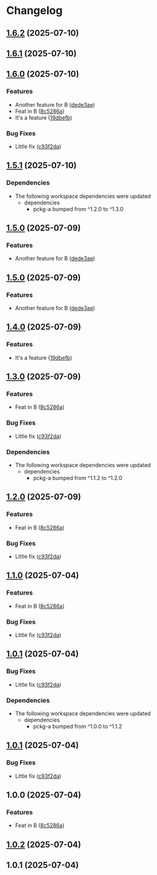 # Changelog

## [1.6.2](https://github.com/d3xter666/release-please-monorepo-poc/compare/pckg-b-v1.6.0...pckg-b-v1.6.2) (2025-07-10)

## [1.6.1](https://github.com/d3xter666/release-please-monorepo-poc/compare/pckg-b-v1.6.0...pckg-b-v1.6.1) (2025-07-10)

## [1.6.0](https://github.com/d3xter666/release-please-monorepo-poc/compare/pckg-b-v1.5.1...pckg-b-v1.6.0) (2025-07-10)


### Features

* Another feature for B ([dede3ae](https://github.com/d3xter666/release-please-monorepo-poc/commit/dede3ae8c5212fb40e6b156eb38f1600c69a5a6c))
* Feat in B ([8c5286a](https://github.com/d3xter666/release-please-monorepo-poc/commit/8c5286a3b20f434031c401bc3048cd87fd538186))
* It's a feature ([19dbefb](https://github.com/d3xter666/release-please-monorepo-poc/commit/19dbefb743b974766d666b519e19fcb93a5cf3bc))


### Bug Fixes

* Little fix ([c93f2da](https://github.com/d3xter666/release-please-monorepo-poc/commit/c93f2da7ca4f8311ef99217b97cd6039ce3ace9a))

## [1.5.1](https://github.com/d3xter666/release-please-monorepo-poc/compare/pckg-b-v1.5.0...pckg-b-v1.5.1) (2025-07-10)


### Dependencies

* The following workspace dependencies were updated
  * dependencies
    * pckg-a bumped from ^1.2.0 to ^1.3.0

## [1.5.0](https://github.com/d3xter666/release-please-monorepo-poc/compare/pckg-b-v1.4.0...pckg-b-v1.5.0) (2025-07-09)


### Features

* Another feature for B ([dede3ae](https://github.com/d3xter666/release-please-monorepo-poc/commit/dede3ae8c5212fb40e6b156eb38f1600c69a5a6c))

## [1.5.0](https://github.com/d3xter666/release-please-monorepo-poc/compare/pckg-b-v1.4.0...pckg-b-v1.5.0) (2025-07-09)


### Features

* Another feature for B ([dede3ae](https://github.com/d3xter666/release-please-monorepo-poc/commit/dede3ae8c5212fb40e6b156eb38f1600c69a5a6c))

## [1.4.0](https://github.com/d3xter666/release-please-monorepo-poc/compare/pckg-b-v1.3.0...pckg-b-v1.4.0) (2025-07-09)


### Features

* It's a feature ([19dbefb](https://github.com/d3xter666/release-please-monorepo-poc/commit/19dbefb743b974766d666b519e19fcb93a5cf3bc))

## [1.3.0](https://github.com/d3xter666/release-please-monorepo-poc/compare/pckg-b-v1.2.1...pckg-b-v1.3.0) (2025-07-09)


### Features

* Feat in B ([8c5286a](https://github.com/d3xter666/release-please-monorepo-poc/commit/8c5286a3b20f434031c401bc3048cd87fd538186))


### Bug Fixes

* Little fix ([c93f2da](https://github.com/d3xter666/release-please-monorepo-poc/commit/c93f2da7ca4f8311ef99217b97cd6039ce3ace9a))


### Dependencies

* The following workspace dependencies were updated
  * dependencies
    * pckg-a bumped from ^1.1.2 to ^1.2.0

## [1.2.0](https://github.com/d3xter666/release-please-monorepo-poc/compare/pckg-b-v1.1.1...pckg-b-v1.2.0) (2025-07-09)


### Features

* Feat in B ([8c5286a](https://github.com/d3xter666/release-please-monorepo-poc/commit/8c5286a3b20f434031c401bc3048cd87fd538186))


### Bug Fixes

* Little fix ([c93f2da](https://github.com/d3xter666/release-please-monorepo-poc/commit/c93f2da7ca4f8311ef99217b97cd6039ce3ace9a))

## [1.1.0](https://github.com/d3xter666/release-please-monorepo-poc/compare/pckg-b-v1.0.2...pckg-b-v1.1.0) (2025-07-04)


### Features

* Feat in B ([8c5286a](https://github.com/d3xter666/release-please-monorepo-poc/commit/8c5286a3b20f434031c401bc3048cd87fd538186))


### Bug Fixes

* Little fix ([c93f2da](https://github.com/d3xter666/release-please-monorepo-poc/commit/c93f2da7ca4f8311ef99217b97cd6039ce3ace9a))

## [1.0.1](https://github.com/d3xter666/release-please-monorepo-poc/compare/pckg-b-v1.0.0...pckg-b-v1.0.1) (2025-07-04)


### Bug Fixes

* Little fix ([c93f2da](https://github.com/d3xter666/release-please-monorepo-poc/commit/c93f2da7ca4f8311ef99217b97cd6039ce3ace9a))


### Dependencies

* The following workspace dependencies were updated
  * dependencies
    * pckg-a bumped from ^1.0.0 to ^1.1.2

## [1.0.1](https://github.com/d3xter666/release-please-monorepo-poc/compare/pckg-b-v1.0.0...pckg-b-v1.0.1) (2025-07-04)


### Bug Fixes

* Little fix ([c93f2da](https://github.com/d3xter666/release-please-monorepo-poc/commit/c93f2da7ca4f8311ef99217b97cd6039ce3ace9a))

## 1.0.0 (2025-07-04)


### Features

* Feat in B ([8c5286a](https://github.com/d3xter666/release-please-monorepo-poc/commit/8c5286a3b20f434031c401bc3048cd87fd538186))

## [1.0.2](https://github.com/d3xter666/release-please-monorepo-poc/compare/pckg-b-v1.0.1...pckg-b-v1.0.2) (2025-07-04)

## 1.0.1 (2025-07-04)
